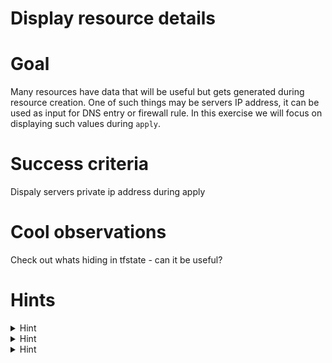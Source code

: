 # Display resource details

# Goal

Many resources have data that will be useful but gets generated during resource creation.
One of such things may be servers IP address, it can be used as input for DNS entry or firewall rule.
In this exercise we will focus on displaying such values during `apply`. 


# Success criteria

Dispaly servers private ip address during apply 


# Cool observations

Check out whats hiding in tfstate - can it be useful?


# Hints

<details><summary>Hint</summary>
<p>
  

##### You need to use output: https://www.terraform.io/docs/configuration/outputs.html
---
</p>
</details>


<details><summary>Hint</summary>
<p>
  

##### Each module have list of exported arguments in it's documentation: https://www.terraform.io/docs/providers/google/r/compute_instance.html#attributes-reference
---
</p>
</details>


<details><summary>Hint</summary>
<p>
  

##### You can try outputting entire resource `google_compute_instance.my-vm` to check what data is preserved in sate
---
</p>
</details>
